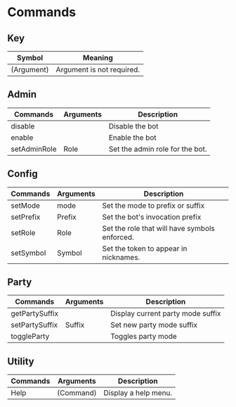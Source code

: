 # Commands

## Key 
| Symbol      | Meaning                        |
| ----------- | ------------------------------ |
| (Argument)  | Argument is not required.      |

## Admin
| Commands     | Arguments | Description                     |
| ------------ | --------- | ------------------------------- |
| disable      |           | Disable the bot                 |
| enable       |           | Enable the bot                  |
| setAdminRole | Role      | Set the admin role for the bot. |

## Config
| Commands  | Arguments | Description                                   |
| --------- | --------- | --------------------------------------------- |
| setMode   | mode      | Set the mode to prefix or suffix              |
| setPrefix | Prefix    | Set the bot's invocation prefix               |
| setRole   | Role      | Set the role that will have symbols enforced. |
| setSymbol | Symbol    | Set the token to appear in nicknames.         |

## Party
| Commands       | Arguments | Description                       |
| -------------- | --------- | --------------------------------- |
| getPartySuffix |           | Display current party mode suffix |
| setPartySuffix | Suffix    | Set new party mode suffix         |
| toggleParty    |           | Toggles party mode                |

## Utility
| Commands | Arguments | Description          |
| -------- | --------- | -------------------- |
| Help     | (Command) | Display a help menu. |

